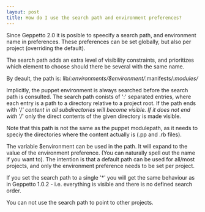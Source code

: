 ```yaml
---
layout: post
title: How do I use the search path and environment preferences?
---
```

Since Geppetto 2.0 it is posible to speecify a search path, and environment name in preferences.
These preferences can be set globally, but also per project (overriding the default).

The search path adds an extra level of visibility constraints, and prioritizes which element to choose should there be several with the same name.

By deault, the path is:
     lib/*:environments/$environment/*:manifests/*:modules/*

Implicitly, the puppet environment is always searched before the search path is consulted.
The search path conists of ':' separated entries, where each entry is a path to a directory relative to a project root.
If the path ends with '/*' content in all subdirectories will become visible. If it does not end with '/*' only the direct contents of the given
directory is made visible.

Note that this path is not the same as the puppet modulepath, as it needs to speciy the directories where the content actually is (.pp and .rb files).

The variable $environment can be used in the path. It will expand to the value of the environment preference. (You can naturally spell out the
name if you want to). The intention is that a default path can be used for all/most projects, and only the environment preference needs to be set
per project.

If you set the search path to a single '*' you will get the same behaviour as in Geppetto 1.0.2 - i.e. everything is visible and there is no
defined search order.

You can not use the search path to point to other projects.
